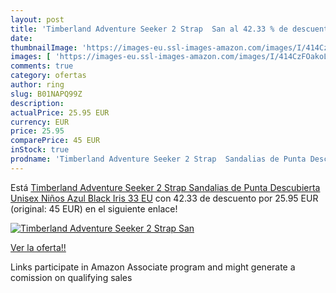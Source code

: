 ```yaml
---
layout: post
title: 'Timberland Adventure Seeker 2 Strap  San al 42.33 % de descuento'
date: 
thumbnailImage: 'https://images-eu.ssl-images-amazon.com/images/I/414CzFOakoL._SL200_.jpg'
images: [ 'https://images-eu.ssl-images-amazon.com/images/I/414CzFOakoL._SL200_.jpg' ]
comments: true
category: ofertas
author: ring
slug: B01NAPQ99Z
description:
actualPrice: 25.95 EUR
currency: EUR
price: 25.95
comparePrice: 45 EUR
inStock: true
prodname: 'Timberland Adventure Seeker 2 Strap  Sandalias de Punta Descubierta Unisex Niños  Azul  Black Iris   33 EU'
---
```


Está [Timberland Adventure Seeker 2 Strap  Sandalias de Punta Descubierta Unisex Niños  Azul  Black Iris   33 EU](https://www.amazon.es/dp/B01NAPQ99Z/?tag=tolees-21) con 42.33 de descuento por 25.95 EUR (original: 45 EUR) en el siguiente enlace!

[![Timberland Adventure Seeker 2 Strap  San](https://images-eu.ssl-images-amazon.com/images/I/414CzFOakoL._SL200_.jpg)](https://www.amazon.es/dp/B01NAPQ99Z/?tag=tolees-21)

[Ver la oferta!!](https://www.amazon.es/dp/B01NAPQ99Z/?tag=tolees-21)

Links participate in Amazon Associate program and might generate a comission on qualifying sales


